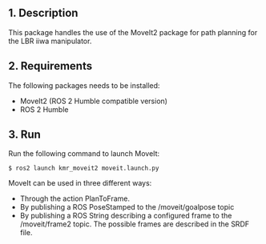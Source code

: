 ## 1. Description

This package handles the use of the MoveIt2 package for path planning for the LBR iiwa manipulator. 

## 2. Requirements
The following packages needs to be installed:
- MoveIt2 (ROS 2 Humble compatible version)
- ROS 2 Humble

## 3. Run

Run the following command to launch MoveIt: 

```
$ ros2 launch kmr_moveit2 moveit.launch.py 
```

MoveIt can be used in three different ways: 
- Through the action PlanToFrame. 
- By publishing a ROS PoseStamped to the /moveit/goalpose topic
- By publishing a ROS String describing a configured frame to the /moveit/frame2 topic. The possible frames are described in the SRDF file.
